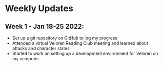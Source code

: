 # Weekly Updates

## Week 1 - Jan 18-25 2022:
* Set up a git repository on GitHub to log my progress
* Attended a virtual Veloren Reading Club meeting and learned about attacks and character states
* Started to work on setting up a development environment for Veloren on my computer.
